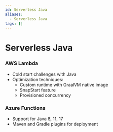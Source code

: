 ```yaml
---
id: Serverless Java
aliases:
  - Serverless Java
tags: []
---
```


# Serverless Java

### AWS Lambda

- Cold start challenges with Java
- Optimization techniques:
  - Custom runtime with GraalVM native image
  - SnapStart feature
  - Provisioned concurrency

### Azure Functions

- Support for Java 8, 11, 17
- Maven and Gradle plugins for deployment

